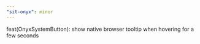 ```yaml
---
"sit-onyx": minor
---
```


feat(OnyxSystemButton): show native browser tooltip when hovering for a few seconds
